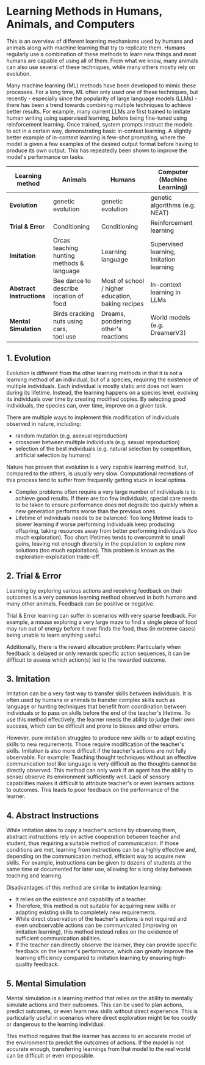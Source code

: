 # Learning Methods in Humans, Animals, and Computers
This is an overview of different learning mechanisms used by humans and animals along with machine learning that try to replicate them.
Humans regularly use a combination of these methods to learn new things and most humans are capable of using all of them. From what we know, many animals can also use several of these techniques, while many others mostly rely on evolution.

Many machine learning (ML) methods have been developed to mimic these processes. For a long time, ML often only used one of these techniques, but recently - especially since the popularity of large language models (LLMs) - there has been a trend towards combining multiple techniques to achieve better results. For example, many current LLMs are first trained to imitate human writing using supervised learning, before being fine-tuned using reinforcement learning. Once trained, system prompts instruct the models to act in a certain way, demonstrating basic in-context learning. A slightly better example of in-context learning is few-shot prompting, where the model is given a few examples of the desired output format before having to produce its own output. This has repeatedly been shown to improve the model's performance on tasks.

| Learning method       | Animals | Humans | Computer (Machine Learning) |
|-----------------------|---------|--------|-----------------------------|
| **Evolution**             | genetic evolution                             | genetic evolution | genetic algorithms (e.g. NEAT) |
| **Trial & Error**         | Conditioning                                  | Conditioning      | Reinforcement learning |
| **Imitation**             | Orcas teaching hunting methods & language     | Learning language | Supervised learning, </br> Imitation learning |
| **Abstract Instructions** | Bee dance to describe location of food        | Most of school / higher education,  baking recipes | In-context learning in LLMs |
| **Mental Simulation**     | Birds cracking nuts using cars, </br> tool use | Dreams, </br> pondering other's reactions | World models (e.g. DreamerV3) |

## 1. Evolution
Evolution is different from the other learning methods in that it is not a learning method of an individual, but of a species, requiring the existence of multiple individuals. Each individual is mostly static and does not learn during its lifetime. Instead, the learning happens on a species level, evolving its individuals over time by creating modified copies. By selecting good individuals, the species can, over time, improve on a given task.

There are multiple ways to implement this modification of individuals observed in nature, including:
- random mutation (e.g. asexual reproduction)
- crossover between multiple individuals (e.g. sexual reproduction)
- selection of the best individuals (e.g. natural selection by competition, artificial selection by humans)

Nature has proven that evolution is a very capable learning method, but, compared to the others, is usually very slow. Computational recreations of this process tend to suffer from frequently getting stuck in local optima.
- Complex problems often require a very large number of individuals is to achieve good results. If there are too few individuals, special care needs to be taken to ensure performance does not degrade too quickly when a new generation performs worse than the previous ones.
- Lifetime of individuals needs to be balanced: Too long lifetime leads to slower learning if worse performing individuals keep producing offspring, taking resources away from better performing individuals (too much exploration). Too short lifetimes tends to overcommit to small gains, leaving not enough diversity in the population to explore new solutions (too much exploitation). This problem is known as the exploration-exploitation trade-off.

## 2. Trial & Error
Learning by exploring various actions and receiving feedback on their outcomes is a very common learning method observed in both humans and many other animals. Feedback can be positive or negative.

Trial & Error learning can suffer in scenarios with very sparse feedback.
For example, a mouse exploring a very large maze to find a single piece of food may run out of energy before it ever finds the food, thus (in extreme cases) being unable to learn anything useful.

Additionally, there is the reward allocation problem: Particularly when feedback is delayed or only rewards specific action sequences, it can be difficult to assess which action(s) led to the rewarded outcome.

## 3. Imitation
Imitation can be a very fast way to transfer skills between individuals. It is often used by humans or animals to transfer complex skills such as language or hunting techniques that benefit from coordination between individuals or to pass on skills before the end of the teacher's lifetime. To use this method effectively, the learner needs the ability to judge their own success, which can be difficult and prone to biases and other errors.

However, pure imitation struggles to produce new skills or to adapt existing skills to new requirements. Those require modification of the teacher's skills.
Imitation is also more difficult if the teacher's actions are not fully observable. For example: Teaching thought techniques without an effective communication tool like language is very difficult as the thoughts cannot be directly observed.
This method can only work if an agent has the ability to sense/ observe its environment sufficiently well. Lack of sensory capabilities makes it difficult to attribute teacher's or even learners actions to outcomes. This leads to poor feedback on the performance of the learner.

## 4. Abstract Instructions
While imitation aims to copy a teacher's actions by observing them, abstract instructions rely on active cooperation between teacher and student, thus requiring a suitable method of communication.
If those conditions are met, learning from instructions can be a highly effective and, depending on the communication method, efficient way to acquire new skills. For example, instructions can be given to dozens of students at the same time or documented for later use, allowing for a long delay between teaching and learning.

Disadvantages of this method are similar to imitation learning:
- It relies on the existence and capability of a teacher.
- Therefore, this method is not suitable for acquiring new skills or adapting existing skills to completely new requirements.
- While direct observation of the teacher's actions is not required and even unobservable actions can be communicated (improving on imitation learning), this method instead relies on the existence of sufficient communication abilities.
- If the teacher can directly observe the learner, they can provide specific feedback on the learner's performance, which can greatly improve the learning efficiency compared to imitation learning by ensuring high-quality feedback.

## 5. Mental Simulation
Mental simulation is a learning method that relies on the ability to mentally simulate actions and their outcomes. This can be used to plan actions, predict outcomes, or even learn new skills without direct experience. This is particularly useful in scenarios where direct exploration might be too costly or dangerous to the learning individual.

This method requires that the learner has access to an accurate model of the environment to predict the outcomes of actions. If the model is not accurate enough, transferring learnings from that model to the real world can be difficult or even impossible.